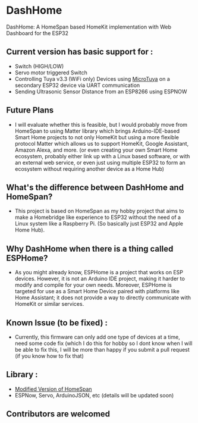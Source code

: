 # DashHome
DashHome: A HomeSpan based HomeKit implementation with Web Dashboard for the ESP32

## Current version has basic support for :
- Switch (HIGH/LOW)
- Servo motor triggered Switch
- Controlling Tuya v3.3 (WiFi only) Devices using [MicroTuya](https://github.com/kwankiu/MicroTuya) on a secondary ESP32 device via UART communication
- Sending Ultrasonic Sensor Distance from an ESP8266 using ESPNOW

## Future Plans
- I will evaluate whether this is feasible, but I would probably move from HomeSpan to using Matter library which brings Arduino-IDE-based Smart Home projects to not only HomeKit but using a more flexible protocol Matter which allows us to support HomeKit, Google Assistant, Amazon Alexa, and more. (or even creating your own Smart Home ecosystem, probably either link up with a Linux based software, or with an external web service, or even just using multiple ESP32 to form an ecosystem without requiring another device as a Home Hub)

## What's the difference between DashHome and HomeSpan?
- This project is based on HomeSpan as my hobby project that aims to make a Homebridge like experience to ESP32 without the need of a Linux system like a Raspberry Pi. (So basically just ESP32 and Apple Home Hub).

## Why DashHome when there is a thing called ESPHome?
- As you might already know, ESPHome is a project that works on ESP devices. However, it is not an Arduino IDE project, making it harder to modify and compile for your own needs. Moreover, ESPHome is targeted for use as a Smart Home Device paired with platforms like Home Assistant; it does not provide a way to directly communicate with HomeKit or similar services.

## Known Issue (to be fixed) :
- Currently, this firmware can only add one type of devices at a time, need some code fix (which I do this for hobby so I dont know when I will be able to fix this, I will be more than happy if you submit a pull request (if you know how to fix that)

## Library :
- [Modified Version of HomeSpan](https://github.com/kwankiu/HomeSpan)
- ESPNow, Servo, ArduinoJSON, etc (details will be updated soon)

## Contributors are welcomed 
